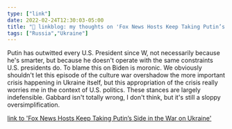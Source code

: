 ```yaml
---
type: ["link"]
date: 2022-02-24T12:30:03-05:00
title: "🔗 linkblog: my thoughts on 'Fox News Hosts Keep Taking Putin’s Side in the War on Ukraine'"
tags: ["Russia","Ukraine"]
---
```

Putin has outwitted every U.S. President since W, not necessarily because he's smarter, but because he doesn't operate with the same constraints U.S. presidents do. To blame this on Biden is moronic. We obviously shouldn't let this episode of the culture war overshadow the more important crisis happening in Ukraine itself, but this appropriation of the crisis really worries me in the context of U.S. politics. These stances are largely indefensible. Gabbard isn't totally wrong, I don't think, but it's still a sloppy oversimplification.
 
[link to 'Fox News Hosts Keep Taking Putin’s Side in the War on Ukraine'](https://www.vice.com/en/article/7kbdbz/russia-ukraine-fox-news-putin)

